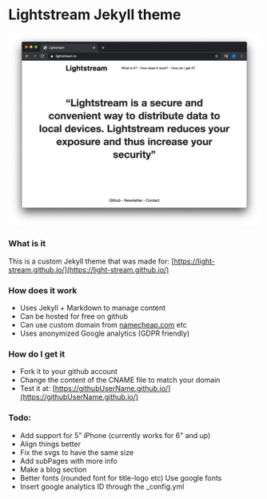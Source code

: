 # Lightstream Jekyll theme

<img width="527" alt="img" src="https://github.com/stylekit/img/blob/master/Screenshot 2020-02-21 at 10.19.29.png?raw=true">

### What is it
This is a custom Jekyll theme that was made for: [https://light-stream.github.io/](https://light-stream.github.io/)

### How does it work
- Uses Jekyll + Markdown to manage content
- Can be hosted for free on github
- Can use custom domain from [namecheap.com](namecheap.com) etc
- Uses anonymized Google analytics (GDPR friendly)

### How do I get it
- Fork it to your github account
- Change the content of the CNAME file to match your domain
- Test it at: [https://githubUserName.github.io/](https://githubUserName.github.io/)

### Todo:
- Add support for 5" iPhone (currently works for 6" and up)
- Align things better
- Fix the svgs to have the same size
- Add subPages with more info
- Make a blog section
- Better fonts (rounded font for title-logo etc) Use google fonts
- Insert google analytics ID through the _config.yml